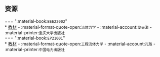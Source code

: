 ## 资源  
=== ":material-book:`BEE22002`"  
    * [教材](http://api.cqu-openlib.cn/file?key=i1OqM29i3ovi) - :material-format-quote-open:`流体力学` - :material-account:`龙天渝` - :material-printer:`重庆大学出版社`  
=== ":material-book:`EP21001`"  
    * [教材](http://api.cqu-openlib.cn/file?key=i4jKp25fan3e) - :material-format-quote-open:`工程流体力学` - :material-account:`孔珑` - :material-printer:`中国电力出版社`  